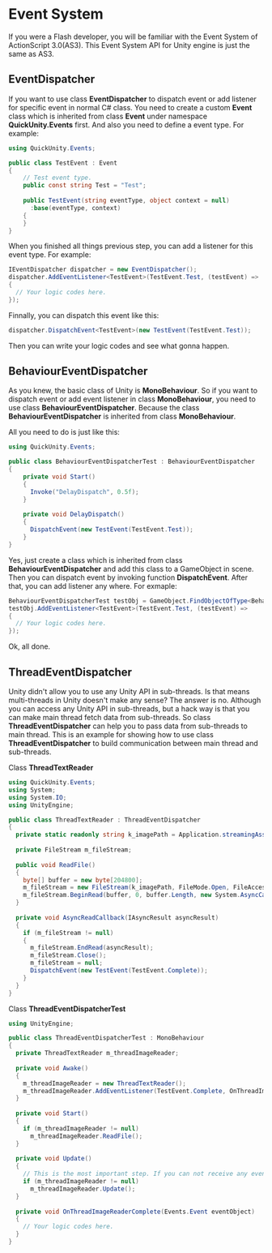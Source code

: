 # **Event System**

If you were a Flash developer, you will be familiar with the Event System of ActionScript 3.0(AS3). This Event System API for Unity engine is just the same as AS3.

## **EventDispatcher**

If you want to use class **EventDispatcher** to dispatch event or add listener for specific event in normal C# class. You need to create a custom **Event** class which is inherited from class **Event** under namespace **QuickUnity.Events** first. And also you need to define a event type. For example:

```c#
using QuickUnity.Events;

public class TestEvent : Event
{
    // Test event type.
    public const string Test = "Test";
  
  	public TestEvent(string eventType, object context = null)
      :base(eventType, context)
    {
    }
}
```

When you finished all things previous step, you can add a listener for this event type. For example:

```c#
IEventDispatcher dispatcher = new EventDispatcher();
dispatcher.AddEventListener<TestEvent>(TestEvent.Test, (testEvent) => 
{
  // Your logic codes here.
});
```

Finnally, you can dispatch this event like this:

```c#
dispatcher.DispatchEvent<TestEvent>(new TestEvent(TestEvent.Test));
```

Then you can write your logic codes and see what gonna happen.



## **BehaviourEventDispatcher**

As you knew, the basic class of Unity is **MonoBehaviour**. So if you want to dispatch event or add event listener in class **MonoBehaviour**, you need to use class **BehaviourEventDispatcher**. Because the class **BehaviourEventDispatcher** is inherited from class **MonoBehaviour**.

All you need to do is just like this:

```c#
using QuickUnity.Events;

public class BehaviourEventDispatcherTest : BehaviourEventDispatcher
{
    private void Start()
    {
      Invoke("DelayDispatch", 0.5f);
    }
  
  	private void DelayDispatch() 
    {
      DispatchEvent(new TestEvent(TestEvent.Test));
    }
}
```

Yes, just create a class which is inherited from class **BehaviourEventDispatcher** and add this class to a GameObject in scene. Then you can dispatch event by invoking function **DispatchEvent**. After that, you can add listener any where. For exmaple:

```c#
BehaviourEventDispatcherTest testObj = GameObject.FindObjectOfType<BehaviourEventDispatchTest>();
testObj.AddEventListener<TestEvent>(TestEvent.Test, (testEvent) => 
{
  // Your logic codes here.
});
```

Ok, all done.



## **ThreadEventDispatcher**

Unity didn't allow you to use any Unity API in sub-threads. Is that means multi-threads in Unity doesn't make any sense? The answer is no. Although you can access any Unity API in sub-threads, but a hack way is that you can make main thread fetch data from sub-threads. So class **ThreadEventDispatcher** can help you to pass data from sub-threads to main thread. This is an example for showing how to use class **ThreadEventDispatcher** to build communication between main thread and sub-threads.

Class **ThreadTextReader**

```c#
using QuickUnity.Events;
using System;
using System.IO;
using UnityEngine;

public class ThreadTextReader : ThreadEventDispatcher
{
  private static readonly string k_imagePath = Application.streamingAssetsPath + "/text.txt";
  
  private FileStream m_fileStream;
  
  public void ReadFile()
  {
    byte[] buffer = new byte[204800];
    m_fileStream = new FileStream(k_imagePath, FileMode.Open, FileAccess.Read);
    m_fileStream.BeginRead(buffer, 0, buffer.Length, new System.AsyncCallback(AsyncReadCallback), this);
  }
  
  private void AsyncReadCallback(IAsyncResult asyncResult)
  {
    if (m_fileStream != null)
    {
      m_fileStream.EndRead(asyncResult);
      m_fileStream.Close();
      m_fileStream = null;
      DispatchEvent(new TestEvent(TestEvent.Complete));
    }
  }
}
```

Class **ThreadEventDispatcherTest**

```c#
using UnityEngine;

public class ThreadEventDispatcherTest : MonoBehaviour
{
  private ThreadTextReader m_threadImageReader;
  
  private void Awake()
  {
    m_threadImageReader = new ThreadTextReader();
    m_threadImageReader.AddEventListener(TestEvent.Complete, OnThreadImageReaderComplete);
  }
  
  private void Start()
  {
    if (m_threadImageReader != null)
      m_threadImageReader.ReadFile();
  }
  
  private void Update()
  {
    // This is the most important step. If you can not receive any event in listener, check this step. Maybe becuase you didn't invoke Update function of ThreadEventDispatcher.
    if (m_threadImageReader != null)
      m_threadImageReader.Update();
  }
  
  private void OnThreadImageReaderComplete(Events.Event eventObject)
  {
    // Your logic codes here.
  }
}
```